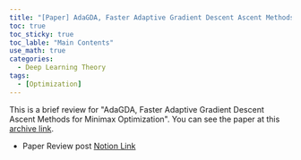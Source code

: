 ```yaml
---
title: "[Paper] AdaGDA, Faster Adaptive Gradient Descent Ascent Methods for Minimax Optimization"
toc: true
toc_sticky: true
toc_lable: "Main Contents"
use_math: true
categories:
  - Deep Learning Theory
tags:
  - [Optimization]
---
```


This is a brief review for "AdaGDA, Faster Adaptive Gradient Descent Ascent Methods for Minimax Optimization". You can see the paper at this [archive link](https://arxiv.org/abs/2106.16101).


- Paper Review post [Notion Link](https://yejin109.notion.site/AdaGDA-Faster-Adaptive-Gradient-Descent-Ascent-Methods-for-Minimax-Optimization-2008d405174045a98c3fa2c2078317ba?pvs=4)
